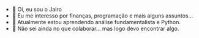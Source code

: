 - 👋 Oi, eu sou o Jairo
- 👀 Eu me interesso por finanças, programação e mais alguns assuntos...
- 🌱 Atualmente estou aprendendo análise fundamentalista e Python.
- 💞️ Não sei ainda no que colaborar... mas logo devo encontrar algo.
<!---
jairo-virtual/jairo-virtual is a ✨ special ✨ repository because its `README.md` (this file) appears on your GitHub profile.
You can click the Preview link to take a look at your changes.
--->
